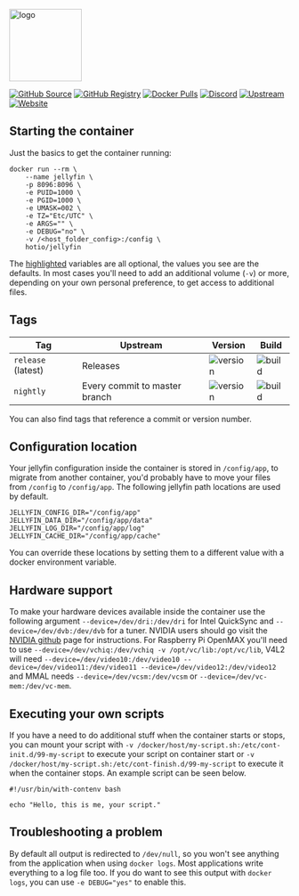 [<img src="https://hotio.dev/img/jellyfin.png" alt="logo" height="130" width="130">](https://github.com/jellyfin/jellyfin)

[![GitHub Source](https://img.shields.io/badge/github-source-ffb64c?style=flat-square&logo=github&logoColor=white&labelColor=757575)](https://github.com/hotio/jellyfin)
[![GitHub Registry](https://img.shields.io/badge/github-registry-ffb64c?style=flat-square&logo=github&logoColor=white&labelColor=757575)](https://github.com/orgs/hotio/packages/container/package/jellyfin)
[![Docker Pulls](https://img.shields.io/docker/pulls/hotio/jellyfin?color=ffb64c&style=flat-square&label=pulls&logo=docker&logoColor=white&labelColor=757575)](https://hub.docker.com/r/hotio/jellyfin)
[![Discord](https://img.shields.io/discord/610068305893523457?style=flat-square&color=ffb64c&label=discord&logo=discord&logoColor=white&labelColor=757575)](https://hotio.dev/discord)
[![Upstream](https://img.shields.io/badge/upstream-project-ffb64c?style=flat-square&labelColor=757575)](https://github.com/jellyfin/jellyfin)
[![Website](https://img.shields.io/badge/website-hotio.dev-ffb64c?style=flat-square&labelColor=757575)](https://hotio.dev/containers/jellyfin)

## Starting the container

Just the basics to get the container running:

```shell hl_lines="4 5 6 7 8 9"
docker run --rm \
    --name jellyfin \
    -p 8096:8096 \
    -e PUID=1000 \
    -e PGID=1000 \
    -e UMASK=002 \
    -e TZ="Etc/UTC" \
    -e ARGS="" \
    -e DEBUG="no" \
    -v /<host_folder_config>:/config \
    hotio/jellyfin
```

The [highlighted](https://hotio.dev/containers/jellyfin) variables are all optional, the values you see are the defaults. In most cases you'll need to add an additional volume (`-v`) or more, depending on your own personal preference, to get access to additional files.

## Tags

| Tag                | Upstream                      | Version | Build |
| -------------------|-------------------------------|---------|-------|
| `release` (latest) | Releases                      | ![version](https://img.shields.io/badge/dynamic/json?color=f5f5f5&style=flat-square&label=&query=%24.version&url=https%3A%2F%2Fraw.githubusercontent.com%2Fhotio%2Fjellyfin%2Frelease%2FVERSION.json) | ![build](https://img.shields.io/github/workflow/status/hotio/jellyfin/build/release?style=flat-square&label=) |
| `nightly`          | Every commit to master branch | ![version](https://img.shields.io/badge/dynamic/json?color=f5f5f5&style=flat-square&label=&query=%24.version&url=https%3A%2F%2Fraw.githubusercontent.com%2Fhotio%2Fjellyfin%2Fnightly%2FVERSION.json) | ![build](https://img.shields.io/github/workflow/status/hotio/jellyfin/build/nightly?style=flat-square&label=) |

You can also find tags that reference a commit or version number.

## Configuration location

Your jellyfin configuration inside the container is stored in `/config/app`, to migrate from another container, you'd probably have to move your files from `/config` to `/config/app`. The following jellyfin path locations are used by default.

```shell
JELLYFIN_CONFIG_DIR="/config/app"
JELLYFIN_DATA_DIR="/config/app/data"
JELLYFIN_LOG_DIR="/config/app/log"
JELLYFIN_CACHE_DIR="/config/app/cache"
```

You can override these locations by setting them to a different value with a docker environment variable.

## Hardware support

To make your hardware devices available inside the container use the following argument `--device=/dev/dri:/dev/dri` for Intel QuickSync and `--device=/dev/dvb:/dev/dvb` for a tuner. NVIDIA users should go visit the [NVIDIA github](https://github.com/NVIDIA/nvidia-docker) page for instructions. For Raspberry Pi OpenMAX you'll need to use `--device=/dev/vchiq:/dev/vchiq -v /opt/vc/lib:/opt/vc/lib`, V4L2 will need `--device=/dev/video10:/dev/video10 --device=/dev/video11:/dev/video11 --device=/dev/video12:/dev/video12` and MMAL needs `--device=/dev/vcsm:/dev/vcsm` or `--device=/dev/vc-mem:/dev/vc-mem`.

## Executing your own scripts

If you have a need to do additional stuff when the container starts or stops, you can mount your script with `-v /docker/host/my-script.sh:/etc/cont-init.d/99-my-script` to execute your script on container start or `-v /docker/host/my-script.sh:/etc/cont-finish.d/99-my-script` to execute it when the container stops. An example script can be seen below.

```shell
#!/usr/bin/with-contenv bash

echo "Hello, this is me, your script."
```

## Troubleshooting a problem

By default all output is redirected to `/dev/null`, so you won't see anything from the application when using `docker logs`. Most applications write everything to a log file too. If you do want to see this output with `docker logs`, you can use `-e DEBUG="yes"` to enable this.
